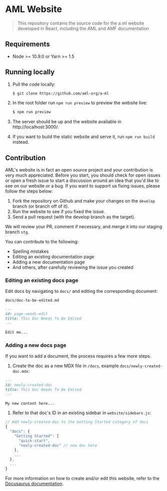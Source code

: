 # AML Website

> This repository contains the source code for the a.ml website developed in React, including the AML and AMF documentation

## Requirements
* Node >= 10.9.0 or Yarn >= 1.5

## Running locally
1. Pull the code locally:

    ```bash
    $ git clone https://github.com/aml-org/a-ml
    ```

2. In the root folder run `npm run preview` to preview the website live:

    ```bash
    $ npm run preview
    ```

3. The server should be up and the website available in http://localhost:3000/.

4. If you want to build the static website and serve it, run `npm run build` instead.

## Contribution
AML's website is in fact an open source project and your contribution is very much appreciated. 
Before you start, you should check for open issues or open a fresh issue to start a discussion around an idea that 
you'd like to see on our website or a bug. If you want to support us fixing issues, please follow the steps below:

1. Fork the repository on Github and make your changes on the `develop` branch (or branch off of it).
2. Run the website to see if you fixed the issue.
3. Send a pull request (with the develop branch as the target).

We will review your PR, comment if necessary, and merge it into our staging branch `stg`.

You can contribute to the following:

* Spelling mistakes
* Editing an existing documentation page
* Adding a new documentation page
* And others, after carefully reviewing the issue you created

### Editing an existing docs page

Edit docs by navigating to `docs/` and editing the corresponding document:

`docs/doc-to-be-edited.md`

```markdown
---
id: page-needs-edit
title: This Doc Needs To Be Edited
---

Edit me...
```

### Adding a new docs page
If you want to add a document, the process requires a few more steps.

1. Create the doc as a new MDX file in `/docs`, example `docs/newly-created-doc.mdx`:

```markdown
---
id: newly-created-doc
title: This Doc Needs To Be Edited
---

My new content here...
```

1. Refer to that doc's ID in an existing sidebar in `website/sidebars.js`:

```javascript
// Add newly-created-doc to the Getting Started category of docs
{
  "docs": {
    "Getting Started": [
      "quick-start",
      "newly-created-doc" // new doc here
    ],
    ...
  },
  ...
}
```

For more information on how to create and/or edit this website, refer to the [Docusaurus documentation](https://v2.docusaurus.io/docs/).
